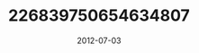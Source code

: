 ---
title: "226839750654634807"
image: "2012-07-03 06.37.07 226839750654634807_46248401"
date: "2012-07-03"
type: "photo"
---